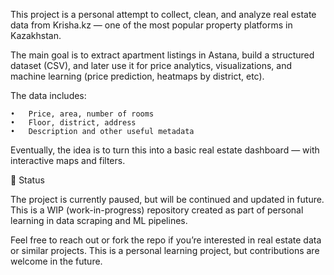 This project is a personal attempt to collect, clean, and analyze real estate data from Krisha.kz — one of the most popular property platforms in Kazakhstan.

The main goal is to extract apartment listings in Astana, build a structured dataset (CSV), and later use it for price analytics, visualizations, and machine learning (price prediction, heatmaps by district, etc).

The data includes:

	•	Price, area, number of rooms
	•	Floor, district, address
	•	Description and other useful metadata

Eventually, the idea is to turn this into a basic real estate dashboard — with interactive maps and filters.

🚧 Status

The project is currently paused, but will be continued and updated in future.
This is a WIP (work-in-progress) repository created as part of personal learning in data scraping and ML pipelines.

Feel free to reach out or fork the repo if you’re interested in real estate data or similar projects.
This is a personal learning project, but contributions are welcome in the future.
